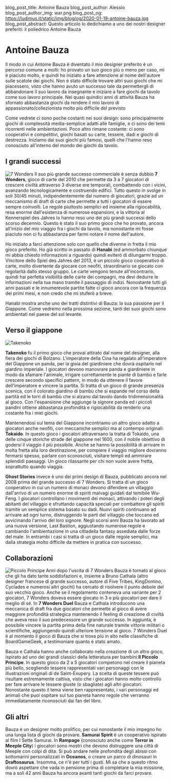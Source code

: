blog_post_title: Antoine Bauza
blog_post_author: Alessio
blog_post_author_img: war.png
blog_post_og: https://ludimus.it/static/img/blog/og/2020-01-19-antoine-bauza.jpg
blog_post_abstract: Questo articolo lo dedichiamo a uno dei nostri designer preferiti: il poliedrico Antoine Bauza

# Antoine Bauza
Il modo in cui Antoine Bauza è diventato il mio designer preferito è un percorso comune a molti: ho provato un suo gioco più o meno per caso, mi è piaciuto molto, e quindi ho iniziato a fare attenzione al nome dell'autore sulle scatole dei giochi. Non è stato difficile trovare altri suoi giochi che mi piacessero, visto che hanno avuto un successo tale da permettergli di abbandonare il suo lavoro da insegnante e iniziare a fare giochi da tavolo come suo lavoro principale. Nei quasi quindici anni di attività Bauza ha sfornato abbastanza giochi da rendere il mio lavoro di appassionato/collezionista molto più difficile del previsto

Come vedrete ci sono poche costanti nei suoi design: sono principalmente giochi di complessità media-semplice adatti alle famiglie, e ci sono dei temi ricorrenti nelle ambientazioni. Poco altro rimane costante: ci sono cooperativi e competitivi, giochi basati su carte, tessere, dadi e giochi di destrezza. Iniziamo dai suoi giochi più famosi, quelli che l'hanno reso conosciuto all'interno del mondo dei giochi da tavolo.


## I grandi successi
![7 Wonders](../static/img/blog/bauza/7wonders.png?t=1 "7 Wonders")
Il suo più grande successo commerciale è senza dubbio **7 Wonders**, gioco di carte del 2010 che permette da 3 a 7 giocatori di crescere civiltà attraverso 3 diverse ere temporali, combattendo con i vicini, avanzando tecnologicamente e costruendo edifici. Tutto questo in svolge in soli 30/45 minuti, indipendentemente dal numero di giocatori, grazie ad un meccanismo di draft di carte che permette a tutti i giocatori di essere sempre coinvolti. Le regole piuttosto semplici ed insieme alla rigiocabilità, resa enorme dall'esistenza di numerose espansioni, e la vittoria al Kennerspiel des Jahres lo hanno reso uno dei più grandi successi dello scorso decennio.
Questo è stato il suo primo gioco che ho provato, ancora all'inizio del mio viaggio fra i giochi da tavolo, ma nonostante mi fosse piaciuto non ci fu abbastanza per farmi notare il nome dell'autore.

Ho iniziato a farci attenzione solo con quello che divenne in fretta il mio gioco preferito. Ho già scritto in passato di **Hanabi** (ed ammorbato chiunque mi abbia chiesto informazioni a riguardo) quindi eviterò di dilungarmi troppo. Vincitore dello Spiel des Jahres del 2013, è un piccolo gioco cooperativo di carte, molto divertente da giocare con neofiti, straordinario se giocato con regolarità dallo stesso gruppo. Le carte vengono tenute all'incontrario, quindi hai perfetta visibilità delle carte dei compagni, ma devi dedurre le informazioni nella tua mano tramite il passaggio di indizi. Nonostante tutti gli anni passati e le innumerevole partite fatte ci gioco ancora con la frequenza dei primi mesi, e non credo che mi stuferò a breve.

Hanabi mostra anche uno dei tratti distintivi di Bauza: la sua passione per il Giappone. Come vedremo nella prossima sezione, tanti dei suoi giochi sono ambientati nel paese del sol levante.


## Verso il giappone
![Takenoko](../static/img/blog/bauza/takenoko.png?t=1 "Takenoko")

**Takenoko** fu il primo gioco che provai attirato dal nome del designer, alla fiera dei giochi di Bolzano. L'imperatore della Cina ha regalato all'imperatore del Giappone un panda, per la gioia del giardiniere che dovrà ospitarlo nel giardino imperiale. I giocatori devono manovrare panda e giardiniere in modo da sfamare l'animale, irrigare correttamente le piante di bambù e farle crescere secondo specifici pattern, in modo da ottenere il favore dell'imperatore e vincere la partita. Si tratta di un gioco di grande presenza scenica, con il colorato giardino di bambù che si espande nel corso della partità ed le torri di bambù che si alzano dal tavolo dando tridimensionalità al gioco. Con l'espansione che aggiunge la signore panda ed i piccoli pandini ottiene abbastanza profondità e rigiocabilità da renderlo una costante fra i miei giochi.

Mantenendosi sul tema del Giappone incontriamo un altro gioco adatto a giocatori anche neofiti, con meccaniche semplici ma al contempo originali: **Tokaido**. In questo gioco i giocatori attraversano la tratta di Tokaido, una delle cinque storiche strade del giappone nel 1600, con il nobile obiettivo di godersi il viaggio il più possibile. Anche se hanno la possibilità di arrivare in molta fretta alla loro destinazione, per compiere il viaggio migliore dovranno fermarsi spesso, parlare con sconosciuti, visitare templi ed ammirare splendidi paesaggi. Un gioco rilassante per chi non vuole avere fretta, soprattutto quando viaggia.

**Ghost Stories** invece è uno dei primi design di Bauza, pubblicato ancora nel 2008 prima del grande successo di 7 Wonders. Si tratta di un gioco cooperativo in cui un numero di monaci devono difendere un villaggio dall'arrivo di un numero enorme di spiriti malvagi guidati dal temibile Wu-Feng. I giocatori controllano i movimenti dei monaci, attivando i poteri degli abitanti del villaggio e sfruttando capacità speciali per combattere gli spiriti tramite un semplice sistema basato su dadi. Nuovi spiriti continuano ad arrivare ad ogni turno, distruggendo le parti del villaggio che toccano ed avvicinando l'arrivo del loro signore. Negli scorsi anni Bauza ha lavorato ad una nuova versione, Last Bastion, aggiustando numerose regole e cambiando l'ambientazione in una cittadella fantasy assediata dalle forze del male. In entrambi i casi si tratta di un gioco dalle regole semplici, ma dalla strategia molto difficile da mettere in pratica con successo.


## Collaborazioni
![Piccolo Principe](../static/img/blog/bauza/piccoloprincipe.png?t=1 "Piccolo Principe")
Anni dopo l'uscita di 7 Wonders Bauza è tornato al gioco che gli ha dato tante soddisfazioni e, insieme a Bruno Cathala (altro designer francese di grande successo, autore di Five Tribes, KingDomino, Cyclades e numerosi altri giochi) ha cercato di risolvere il punto debole del suo vecchio gioco. Anche se il regolamento conteneva una variante per 2 giocatori, 7 Wonders doveva essere giocato in 3 o più giocatori per dare il meglio di sé. In **7 Wonders Duel** Bauza e Cathala introducono una meccanica di draft fra due giocatori che permette al gioco di avere maggiore profondità strategica mantenendo il feeling di creazione di civiltà che aveva reso il suo predecessore un grande successo. In aggiunta, è possibile vincere la partita prima della fine naturale tramite vittorie militari o scientifiche, aggiungendo quindi ulteriore tensione al gioco. 7 Wonders Duel è al momento il gioco di Bauza che si trova più in alto nelle classifiche di BoardGameGeek, a testimoniare quanto è stato amato.

Bauza e Cathala hanno anche collaborato nella creazione di un altro gioco, ispirato ad uno dei grandi classici della letteratura per bambini:**Il Piccolo Principe**. In questo gioco da 2 a 5 giocatori competono nel creare il pianeta più bello, scegliendo tessere rappresentati vari personaggi con le illustrazioni originali di de Saint-Exupery. La scelta di queste tessere può risultare estremamente cattiva, visto che i giocatori hanno molto controllo per fare arrivare le tessere giuste (o sbagliate) agli altri giocatori. Nonostante questo il tema viene ben rappresentato, i vari personaggi ed animali che puoi ospitare sul tuo pianeta hanno regole che verranno immediatamente riconosciuti dai fan del libro.


## Gli altri
Bauza è un designer molto prolifico, per cui nonostante il mio impegno ho una lunga lista di giochi da provare.  **Samurai Spirit** è un cooperativo ispirato al film I Sette Samurai. In **Rampage** (conosciuto anche come **Terror in Meeple City**) i giocatori sono mostri che devono distruggere una città di Meeple con colpi di dita. Si può andare nelle profondità degli abissi con sottomarini personalizzati in **Oceanos**, o creare un parco di dinosauri in **Draftosaurus**.
Insomma, ce n'è per tutti i gusti. Mi sa che a questo ritmo dovrò aspettare che vada in pensione prima di completare la mia missione, ma a soli 42 anni Bauza ha ancora avanti tanti giochi da farci provare.



